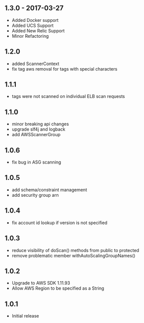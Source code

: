 ## 1.3.0 - 2017-03-27
* Added Docker support
* Added UCS Support
* Added New Relic Support
* Minor Refactoring

## 1.2.0
* added ScannerContext
* fix tag aws removal for tags with special characters

## 1.1.1
* tags were not scanned on individual ELB scan requests

## 1.1.0
* minor breaking api changes
* upgrade slf4j and logback
* add AWSScannerGroup

## 1.0.6
* fix bug in ASG scanning

## 1.0.5
* add schema/constraint management
* add security group arn

## 1.0.4
* fix account id lookup if version is not specified

## 1.0.3
* reduce visibility of  doScan() methods from public to protected
* remove problematic member withAutoScalingGroupNames()

## 1.0.2

* Upgrade to AWS SDK 1.11.93
* Allow AWS Region to be specified as a String

## 1.0.1

* Initial release
